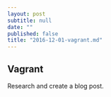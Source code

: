 ```yaml
---
layout: post
subtitle: null
date: ""
published: false
title: "2016-12-01-vagrant.md"
---
```


## Vagrant

Research and create a blog post.

